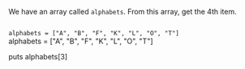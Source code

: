We have an array called `alphabets`.
From this array, get the 4th item.

<Editor lang="ruby" type="exercise">
<code>
alphabets = ["A", "B", "F", "K", "L", "O", "T"]
</code>

<solution>
alphabets = ["A", "B", "F", "K", "L", "O", "T"]

puts alphabets[3]
</solution>
</Editor>